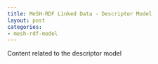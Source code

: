 ```yaml
---
title: MeSH-RDF Linked Data - Descriptor Model
layout: post
categories:
- mesh-rdf-model
---
```


Content related to the descriptor model